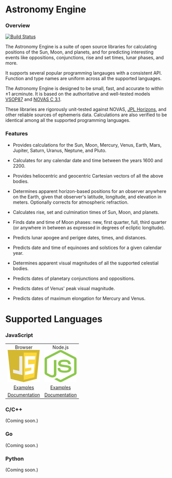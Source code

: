 # Astronomy Engine

### Overview

[![Build Status](https://travis-ci.org/cosinekitty/astronomy.svg)](https://travis-ci.org/cosinekitty/astronomy)

The Astronomy Engine is a suite of open source libraries for calculating positions of 
the Sun, Moon, and planets, and for predicting interesting events like oppositions,
conjunctions, rise and set times, lunar phases, and more.

It supports several popular programming langauges with a consistent API.
Function and type names are uniform across all the supported languages.

The Astronomy Engine is designed to be small, fast, and accurate to within &plusmn;1 arcminute.
It is based on the authoritative and well-tested models
[VSOP87](https://en.wikipedia.org/wiki/VSOP_(planets))
and 
[NOVAS C 3.1](https://aa.usno.navy.mil/software/novas/novas_c/novasc_info.php).

These libraries are rigorously unit-tested against NOVAS, 
[JPL Horizons](https://ssd.jpl.nasa.gov/horizons.cgi),
and other reliable sources of ephemeris data.
Calculations are also verified to be identical among all the supported programming languages.

### Features

- Provides calculations for the Sun, Moon, Mercury, Venus, Earth, Mars, Jupiter, Saturn, Uranus, Neptune, and Pluto.

- Calculates for any calendar date and time between the years 1600 and 2200.

- Provides heliocentric and geocentric Cartesian vectors of all the above bodies.

- Determines apparent horizon-based positions for an observer anywhere on the Earth, 
  given that observer's latitude, longitude, and elevation in meters. 
  Optionally corrects for atmospheric refraction.

- Calculates rise, set and culmination times of Sun, Moon, and planets.

- Finds date and time of Moon phases: new, first quarter, full, third quarter 
  (or anywhere in between as expressed in degrees of ecliptic longitude).

- Predicts lunar apogee and perigee dates, times, and distances.

- Predicts date and time of equinoxes and solstices for a given calendar year.

- Determines apparent visual magnitudes of all the supported celestial bodies.

- Predicts dates of planetary conjunctions and oppositions.

- Predicts dates of Venus' peak visual magnitude.

- Predicts dates of maximum elongation for Mercury and Venus.

# Supported Languages

### JavaScript

<table style="border-width: 0px;" cellspacing="0" cellpadding="10">
    <tr>
        <td style="text-align: center;">
            <div>Browser</div>
            <div><img src="source/js/javascript.svg" width="100" height="100" alt="JavaScript" /></div>
        </td>
        <td style="text-align: center;">
            <div>Node.js</div>
            <div><img src="source/js/nodejs.svg" width="100" height="100" alt="Node.js" /></div>
        </td>
    </tr>
    <tr>
        <td style="text-align: center;"><a href="demo/js/">Examples</a></td>
        <td style="text-align: center;"><a href="demo/js/">Examples</a></td>
    </tr>
    <tr>
        <td style="text-align: center;"><a href="source/js/">Documentation</a></td>
        <td style="text-align: center;"><a href="source/js/">Documentation</a></td>
    </tr>
</table>

### C/C++

(Coming soon.)

### Go

(Coming soon.)

### Python

(Coming soon.)
